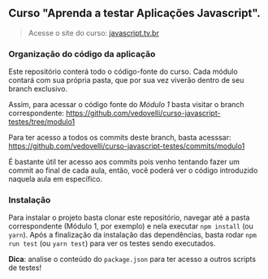 ## Curso "Aprenda a testar Aplicações Javascript".

> Acesse o site do curso: [javascript.tv.br](https://javascript.tv.br)

### Organização do código da aplicação

Este repositório conterá todo o código-fonte do curso. Cada módulo contará com sua própria pasta, que por sua vez viverão dentro de seu branch exclusivo.

Assim, para acessar o código fonte do _Módulo 1_ basta visitar o branch correspondente: https://github.com/vedovelli/curso-javascript-testes/tree/modulo1

Para ter acesso a todos os commits deste branch, basta acesssar: https://github.com/vedovelli/curso-javascript-testes/commits/modulo1

É bastante útil ter acesso aos commits pois venho tentando fazer um commit ao final de cada aula, então, você poderá ver o código introduzido naquela aula em específico.

### Instalação

Para instalar o projeto basta clonar este repositório, navegar até a pasta correspondente (Módulo 1, por exemplo) e nela executar `npm install` (ou `yarn`). Após a finalização da instalação das dependências, basta rodar `npm run test` (ou `yarn test`) para ver os testes sendo executados.

**Dica**: analise o conteúdo do `package.json` para ter acesso a outros scripts de testes!
